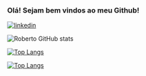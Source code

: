 ### Olá! Sejam bem vindos ao meu Github!

[![linkedin](https://img.shields.io/badge/LinkedIn-0077B5?style=for-the-badge&logo=linkedin&logoColor=white)](https://www.linkedin.com/in/roberto-giné-59b34b26b)

![Roberto GitHub stats](https://github-readme-stats.vercel.app/api?username=robertogine&show_icons=true&theme=highcontrast)

[![Top Langs](https://github-readme-stats.vercel.app/api/top-langs/?username=robertogine)](https://github.com/anuraghazra/github-readme-stats)

[![Top Langs](https://github-readme-stats.vercel.app/api/top-langs/?username=robertogine)](https://github.com/anuraghazra/github-readme-stats)
